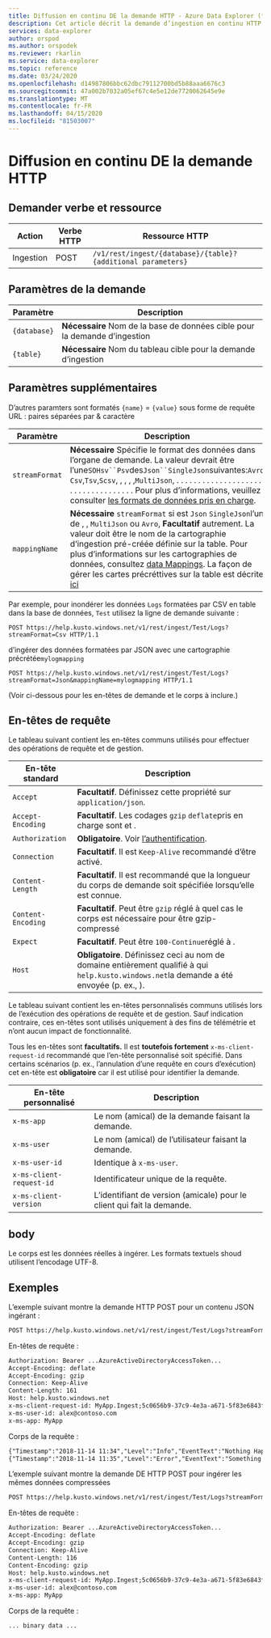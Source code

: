 ```yaml
---
title: Diffusion en continu DE la demande HTTP - Azure Data Explorer (fr) Microsoft Docs
description: Cet article décrit la demande d’ingestion en continu HTTP dans Azure Data Explorer.
services: data-explorer
author: orspod
ms.author: orspodek
ms.reviewer: rkarlin
ms.service: data-explorer
ms.topic: reference
ms.date: 03/24/2020
ms.openlocfilehash: d14987806bbc62dbc79112700bd5b88aaa6676c3
ms.sourcegitcommit: 47a002b7032a05ef67c4e5e12de7720062645e9e
ms.translationtype: MT
ms.contentlocale: fr-FR
ms.lasthandoff: 04/15/2020
ms.locfileid: "81503007"
---
```

# <a name="streaming-ingestion-http-request"></a>Diffusion en continu DE la demande HTTP

## <a name="request-verb-and-resource"></a>Demander verbe et ressource

|Action    |Verbe HTTP|Ressource HTTP                                               |
|----------|---------|------------------------------------------------------------|
|Ingestion    |POST     |`/v1/rest/ingest/{database}/{table}?{additional parameters}`|

## <a name="request-parameters"></a>Paramètres de la demande

| Paramètre    |  Description                                                                                                |
|--------------|-------------------------------------------------------------------------------------------------------------|
| `{database}` | **Nécessaire** Nom de la base de données cible pour la demande d’ingestion                                          |
| `{table}`    | **Nécessaire** Nom du tableau cible pour la demande d’ingestion                                             |

## <a name="additional-parameters"></a>Paramètres supplémentaires
D’autres paramters sont formatés `{name}` = `{value}` sous forme de requête URL : paires séparées par & caractère


| Paramètre    |  Description                                                                                                |
|--------------|-------------------------------------------------------------------------------------------------------------|
|`streamFormat`| **Nécessaire** Spécifie le format des données dans l’organe de demande. La valeur devrait être l’une`SOHsv``Psv`des`Json``SingleJson`suivantes:`Avro` `Csv`,`Tsv`,`Scsv`, , , , ,`MultiJson`, . . . . . . . . . . . . . . . . . . . . . . . . . . . . . . . . . . . Pour plus d’informations, veuillez consulter [les formats de données pris en charge](https://docs.microsoft.com/azure/data-explorer/ingestion-supported-formats).|
|`mappingName` | **Nécessaire** `streamFormat` si est `Json` `SingleJson`l’un de , , `MultiJson` ou `Avro`, **Facultatif** autrement. La valeur doit être le nom de la cartographie d’ingestion pré-créée définie sur la table. Pour plus d’informations sur les cartographies de données, consultez [data Mappings](../../management/mappings.md). La façon de gérer les cartes précréttives sur la table est décrite [ici](../../management/create-ingestion-mapping-command.md) |
              

Par exemple, pour inondérer les données `Logs` formatées par CSV en table dans la base de données, `Test` utilisez la ligne de demande suivante :

```
POST https://help.kusto.windows.net/v1/rest/ingest/Test/Logs?streamFormat=Csv HTTP/1.1
```

d’ingérer des données formatées par JSON avec une cartographie précrétée`mylogmapping`

```
POST https://help.kusto.windows.net/v1/rest/ingest/Test/Logs?streamFormat=Json&mappingName=mylogmapping HTTP/1.1
```


(Voir ci-dessous pour les en-têtes de demande et le corps à inclure.)

## <a name="request-headers"></a>En-têtes de requête

Le tableau suivant contient les en-têtes communs utilisés pour effectuer des opérations de requête et de gestion.

|En-tête standard  |Description                                                                                                              |
|------------------|------------------------------------------------------------------------------------------------------------------------|
|`Accept`          |**Facultatif**. Définissez cette propriété sur `application/json`.                                                                           |
|`Accept-Encoding` |**Facultatif**. Les codages `gzip` `deflate`pris en charge sont et .                                                             |
|`Authorization`   |**Obligatoire**. Voir [l’authentification](./authentication.md).                                                                |
|`Connection`      |**Facultatif**. Il est `Keep-Alive` recommandé d’être activé.                                                           |
|`Content-Length`  |**Facultatif**. Il est recommandé que la longueur du corps de demande soit spécifiée lorsqu’elle est connue.                                   |
|`Content-Encoding`|**Facultatif**. Peut être `gzip` réglé à quel cas le corps est nécessaire pour être gzip-compressé                                 |
|`Expect`          |**Facultatif**. Peut être `100-Continue`réglé à .                                                                             |
|`Host`            |**Obligatoire**. Définissez ceci au nom de domaine entièrement qualifié à qui `help.kusto.windows.net`la demande a été envoyée (p. ex., ).|

Le tableau suivant contient les en-têtes personnalisés communs utilisés lors de l’exécution des opérations de requête et de gestion. Sauf indication contraire, ces en-têtes sont utilisés uniquement à des fins de télémétrie et n’ont aucun impact de fonctionnalité.

Tous les en-têtes sont **facultatifs.** Il est **toutefois fortement** `x-ms-client-request-id` recommandé que l’en-tête personnalisé soit spécifié. Dans certains scénarios (p. ex., l’annulation d’une requête en cours d’exécution) cet en-tête est **obligatoire** car il est utilisé pour identifier la demande.


|En-tête personnalisé           |Description                                                                                               |
|------------------------|----------------------------------------------------------------------------------------------------------|
|`x-ms-app`              |Le nom (amical) de la demande faisant la demande.                                                |
|`x-ms-user`             |Le nom (amical) de l’utilisateur faisant la demande.                                                       |
|`x-ms-user-id`          |Identique à `x-ms-user`.                                                                                      |
|`x-ms-client-request-id`|Identificateur unique de la requête.                                                                      |
|`x-ms-client-version`   |L’identifiant de version (amicale) pour le client qui fait la demande.                                      |

## <a name="body"></a>body

Le corps est les données réelles à ingérer. Les formats textuels shoud utilisent l’encodage UTF-8.

## <a name="examples"></a>Exemples

L’exemple suivant montre la demande HTTP POST pour un contenu JSON ingérant :

```txt
POST https://help.kusto.windows.net/v1/rest/ingest/Test/Logs?streamFormat=Json&mappingName=mylogmapping HTTP/1.1
```

En-têtes de requête :

```txt
Authorization: Bearer ...AzureActiveDirectoryAccessToken...
Accept-Encoding: deflate
Accept-Encoding: gzip
Connection: Keep-Alive
Content-Length: 161
Host: help.kusto.windows.net
x-ms-client-request-id: MyApp.Ingest;5c0656b9-37c9-4e3a-a671-5f83e6843fce
x-ms-user-id: alex@contoso.com
x-ms-app: MyApp
```

Corps de la requête :

```txt
{"Timestamp":"2018-11-14 11:34","Level":"Info","EventText":"Nothing Happened"}
{"Timestamp":"2018-11-14 11:35","Level":"Error","EventText":"Something Happened"}
```

L’exemple suivant montre la demande DE HTTP POST pour ingérer les mêmes données compressées

```txt
POST https://help.kusto.windows.net/v1/rest/ingest/Test/Logs?streamFormat=Json&mappingName=mylogmapping HTTP/1.1
```

En-têtes de requête :

```txt
Authorization: Bearer ...AzureActiveDirectoryAccessToken...
Accept-Encoding: deflate
Accept-Encoding: gzip
Connection: Keep-Alive
Content-Length: 116
Content-Encoding: gzip
Host: help.kusto.windows.net
x-ms-client-request-id: MyApp.Ingest;5c0656b9-37c9-4e3a-a671-5f83e6843fce
x-ms-user-id: alex@contoso.com
x-ms-app: MyApp
```

Corps de la requête :

```
... binary data ...
```